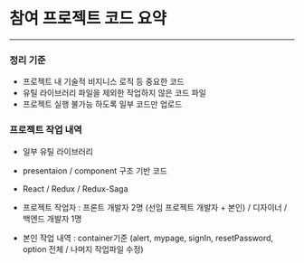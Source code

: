 # 참여 프로젝트 코드 요약

---

### 정리 기준

- 프로젝트 내 기술적 비지니스 로직 등 중요한 코드
- 유틸 라이브러리 파일을 제외한 작업하지 않은 코드 파일
- 프로젝트 실행 불가능 하도록 일부 코드만 업로드

### 프로젝트 작업 내역

- 일부 유틸 라이브러리

- presentaion / component 구조 기반 코드

- React / Redux / Redux-Saga

- 프로젝트 작업자 : 프론트 개발자 2명 (선임 프로젝트 개발자 + 본인) / 디자이너 / 백엔드 개발자 1명

- 본인 작업 내역 : container기준 (alert, mypage, signIn, resetPassword, option 전체 / 나머지 작업파일 수정)
